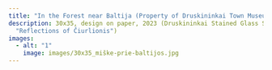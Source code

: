 ```yaml
---
title: "In the Forest near Baltija (Property of Druskininkai Town Museum) "
description: 30x35, design on paper, 2023 (Druskininkai Stained Glass Symposium
  "Reflections of Čiurlionis")
images:
  - alt: "1"
    image: images/30x35_miške-prie-baltijos.jpg
---
```

